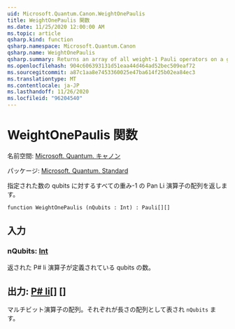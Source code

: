```yaml
---
uid: Microsoft.Quantum.Canon.WeightOnePaulis
title: WeightOnePaulis 関数
ms.date: 11/25/2020 12:00:00 AM
ms.topic: article
qsharp.kind: function
qsharp.namespace: Microsoft.Quantum.Canon
qsharp.name: WeightOnePaulis
qsharp.summary: Returns an array of all weight-1 Pauli operators on a given number of qubits.
ms.openlocfilehash: 904c606393131d51eaa44d464ad52bec509eaf72
ms.sourcegitcommit: a87c1aa8e7453360025e47ba614f25b02ea84ec3
ms.translationtype: MT
ms.contentlocale: ja-JP
ms.lasthandoff: 11/26/2020
ms.locfileid: "96204540"
---
```

# <a name="weightonepaulis-function"></a>WeightOnePaulis 関数

名前空間: [Microsoft. Quantum. キャノン](xref:Microsoft.Quantum.Canon)

パッケージ: [Microsoft. Quantum. Standard](https://nuget.org/packages/Microsoft.Quantum.Standard)


指定された数の qubits に対するすべての重み-1 の Pan Li 演算子の配列を返します。

```qsharp
function WeightOnePaulis (nQubits : Int) : Pauli[][]
```


## <a name="input"></a>入力

### <a name="nqubits--int"></a>nQubits: [Int](xref:microsoft.quantum.lang-ref.int)

返された P# li 演算子が定義されている qubits の数。



## <a name="output--pauli"></a>出力: [P# li](xref:microsoft.quantum.lang-ref.pauli)[] []

マルチビット演算子の配列。それぞれが長さの配列として表され `nQubits` ます。